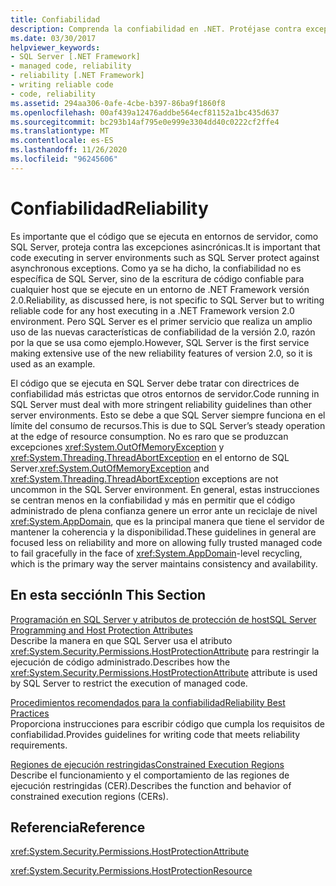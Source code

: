```yaml
---
title: Confiabilidad
description: Comprenda la confiabilidad en .NET. Protéjase contra excepciones asincrónicas en hosts que se ejecutan en .NET, como SQL Server.
ms.date: 03/30/2017
helpviewer_keywords:
- SQL Server [.NET Framework]
- managed code, reliability
- reliability [.NET Framework]
- writing reliable code
- code, reliability
ms.assetid: 294aa306-0afe-4cbe-b397-86ba9f1860f8
ms.openlocfilehash: 00af439a12476addbe564ecf81152a1bc435d637
ms.sourcegitcommit: bc293b14af795e0e999e3304dd40c0222cf2ffe4
ms.translationtype: MT
ms.contentlocale: es-ES
ms.lasthandoff: 11/26/2020
ms.locfileid: "96245606"
---
```

# <a name="reliability"></a><span data-ttu-id="91ea8-104">Confiabilidad</span><span class="sxs-lookup"><span data-stu-id="91ea8-104">Reliability</span></span>

<span data-ttu-id="91ea8-105">Es importante que el código que se ejecuta en entornos de servidor, como SQL Server, proteja contra las excepciones asincrónicas.</span><span class="sxs-lookup"><span data-stu-id="91ea8-105">It is important that code executing in server environments such as SQL Server protect against asynchronous exceptions.</span></span> <span data-ttu-id="91ea8-106">Como ya se ha dicho, la confiabilidad no es específica de SQL Server, sino de la escritura de código confiable para cualquier host que se ejecute en un entorno de .NET Framework versión 2.0.</span><span class="sxs-lookup"><span data-stu-id="91ea8-106">Reliability, as discussed here, is not specific to SQL Server but to writing reliable code for any host executing in a .NET Framework version 2.0 environment.</span></span> <span data-ttu-id="91ea8-107">Pero SQL Server es el primer servicio que realiza un amplio uso de las nuevas características de confiabilidad de la versión 2.0, razón por la que se usa como ejemplo.</span><span class="sxs-lookup"><span data-stu-id="91ea8-107">However, SQL Server is the first service making extensive use of the new reliability features of version 2.0, so it is used as an example.</span></span>  
  
 <span data-ttu-id="91ea8-108">El código que se ejecuta en SQL Server debe tratar con directrices de confiabilidad más estrictas que otros entornos de servidor.</span><span class="sxs-lookup"><span data-stu-id="91ea8-108">Code running in SQL Server must deal with more stringent reliability guidelines than other server environments.</span></span> <span data-ttu-id="91ea8-109">Esto se debe a que SQL Server siempre funciona en el límite del consumo de recursos.</span><span class="sxs-lookup"><span data-stu-id="91ea8-109">This is due to SQL Server’s steady operation at the edge of resource consumption.</span></span>  <span data-ttu-id="91ea8-110">No es raro que se produzcan excepciones <xref:System.OutOfMemoryException> y <xref:System.Threading.ThreadAbortException> en el entorno de SQL Server.</span><span class="sxs-lookup"><span data-stu-id="91ea8-110"><xref:System.OutOfMemoryException> and <xref:System.Threading.ThreadAbortException> exceptions are not uncommon in the SQL Server environment.</span></span> <span data-ttu-id="91ea8-111">En general, estas instrucciones se centran menos en la confiabilidad y más en permitir que el código administrado de plena confianza genere un error ante un reciclaje de nivel <xref:System.AppDomain>, que es la principal manera que tiene el servidor de mantener la coherencia y la disponibilidad.</span><span class="sxs-lookup"><span data-stu-id="91ea8-111">These guidelines in general are focused less on reliability and more on allowing fully trusted managed code to fail gracefully in the face of <xref:System.AppDomain>-level recycling, which is the primary way the server maintains consistency and availability.</span></span>  
  
## <a name="in-this-section"></a><span data-ttu-id="91ea8-112">En esta sección</span><span class="sxs-lookup"><span data-stu-id="91ea8-112">In This Section</span></span>  

 [<span data-ttu-id="91ea8-113">Programación en SQL Server y atributos de protección de host</span><span class="sxs-lookup"><span data-stu-id="91ea8-113">SQL Server Programming and Host Protection Attributes</span></span>](sql-server-programming-and-host-protection-attributes.md)  
 <span data-ttu-id="91ea8-114">Describe la manera en que SQL Server usa el atributo <xref:System.Security.Permissions.HostProtectionAttribute> para restringir la ejecución de código administrado.</span><span class="sxs-lookup"><span data-stu-id="91ea8-114">Describes how the <xref:System.Security.Permissions.HostProtectionAttribute> attribute is used by SQL Server to restrict the execution of managed code.</span></span>  
  
 [<span data-ttu-id="91ea8-115">Procedimientos recomendados para la confiabilidad</span><span class="sxs-lookup"><span data-stu-id="91ea8-115">Reliability Best Practices</span></span>](reliability-best-practices.md)  
 <span data-ttu-id="91ea8-116">Proporciona instrucciones para escribir código que cumpla los requisitos de confiabilidad.</span><span class="sxs-lookup"><span data-stu-id="91ea8-116">Provides guidelines for writing code that meets reliability requirements.</span></span>  
  
 [<span data-ttu-id="91ea8-117">Regiones de ejecución restringidas</span><span class="sxs-lookup"><span data-stu-id="91ea8-117">Constrained Execution Regions</span></span>](constrained-execution-regions.md)  
 <span data-ttu-id="91ea8-118">Describe el funcionamiento y el comportamiento de las regiones de ejecución restringidas (CER).</span><span class="sxs-lookup"><span data-stu-id="91ea8-118">Describes the function and behavior of constrained execution regions (CERs).</span></span>  
  
## <a name="reference"></a><span data-ttu-id="91ea8-119">Referencia</span><span class="sxs-lookup"><span data-stu-id="91ea8-119">Reference</span></span>  

 <xref:System.Security.Permissions.HostProtectionAttribute>  
  
 <xref:System.Security.Permissions.HostProtectionResource>
